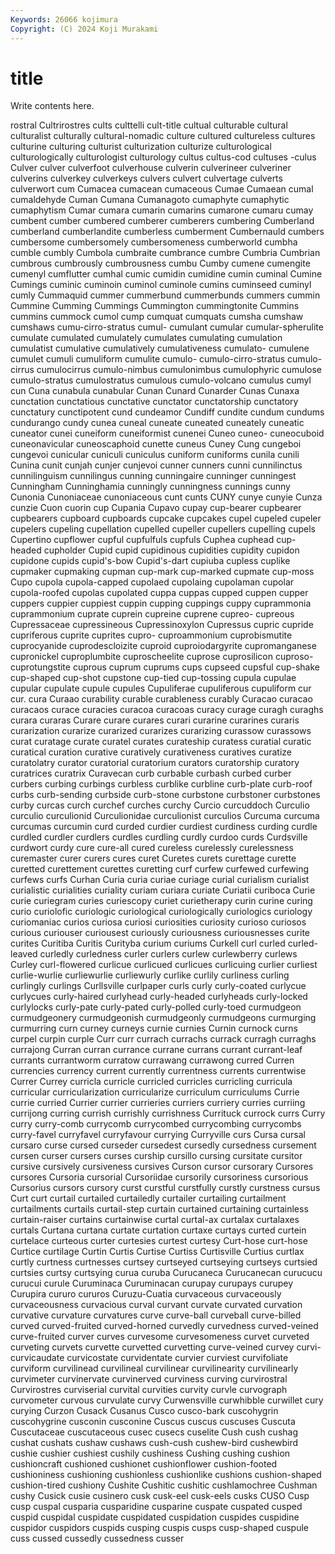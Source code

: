 ```yaml
---
Keywords: 26066 kojimura
Copyright: (C) 2024 Koji Murakami
---
```


# title

Write contents here.



rostral Cultrirostres cults culttelli cult-title cultual culturable
cultural culturalist culturally cultural-nomadic culture cultured cultureless cultures culturine culturing
culturist culturization culturize culturological culturologically culturologist culturology cultus cultus-cod cultuses
-culus Culver culver culverfoot culverhouse culverin culverineer culveriner culverins culverkey
culverkeys culvers culvert culvertage culverts culverwort cum Cumacea cumacean cumaceous
Cumae Cumaean cumal cumaldehyde Cuman Cumana Cumanagoto cumaphyte cumaphytic cumaphytism
Cumar cumara cumarin cumarins cumarone cumaru cumay cumbent cumber cumbered
cumberer cumberers cumbering Cumberland cumberland cumberlandite cumberless cumberment Cumbernauld cumbers
cumbersome cumbersomely cumbersomeness cumberworld cumbha cumble cumbly Cumbola cumbraite cumbrance
cumbre Cumbria Cumbrian cumbrous cumbrously cumbrousness cumbu Cumby cumene cumengite
cumenyl cumflutter cumhal cumic cumidin cumidine cumin cuminal Cumine Cumings
cuminic cuminoin cuminol cuminole cumins cuminseed cuminyl cumly Cummaquid cummer
cummerbund cummerbunds cummers cummin Cummine Cumming Cummings Cummington cummingtonite Cummins
cummins cummock cumol cump cumquat cumquats cumsha cumshaw cumshaws cumu-cirro-stratus
cumul- cumulant cumular cumular-spherulite cumulate cumulated cumulately cumulates cumulating cumulation
cumulatist cumulative cumulatively cumulativeness cumulato- cumulene cumulet cumuli cumuliform cumulite
cumulo- cumulo-cirro-stratus cumulo-cirrus cumulocirrus cumulo-nimbus cumulonimbus cumulophyric cumulose cumulo-stratus cumulostratus
cumulous cumulo-volcano cumulus cumyl cun Cuna cunabula cunabular Cunan Cunard
Cunarder Cunas Cunaxa cunctation cunctatious cunctative cunctator cunctatorship cunctatory cunctatury
cunctipotent cund cundeamor Cundiff cundite cundum cundums cundurango cundy cunea
cuneal cuneate cuneated cuneately cuneatic cuneator cunei cuneiform cuneiformist cunenei
Cuneo cuneo- cuneocuboid cuneonavicular cuneoscaphoid cunette cuneus Cuney Cung cungeboi
cungevoi cunicular cuniculi cuniculus cuniform cuniforms cunila cunili Cunina cunit
cunjah cunjer cunjevoi cunner cunners cunni cunnilinctus cunnilinguism cunnilingus cunning
cunningaire cunninger cunningest Cunningham Cunninghamia cunningly cunningness cunnings cunny Cunonia
Cunoniaceae cunoniaceous cunt cunts CUNY cunye cunyie Cunza cunzie Cuon
cuorin cup Cupania Cupavo cupay cup-bearer cupbearer cupbearers cupboard cupboards
cupcake cupcakes cupel cupeled cupeler cupelers cupeling cupellation cupelled cupeller
cupellers cupelling cupels Cupertino cupflower cupful cupfulfuls cupfuls Cuphea cuphead
cup-headed cupholder Cupid cupid cupidinous cupidities cupidity cupidon cupidone cupids
cupid's-bow Cupid's-dart cupiuba cupless cuplike cupmaker cupmaking cupman cup-mark cup-marked
cupmate cup-moss Cupo cupola cupola-capped cupolaed cupolaing cupolaman cupolar cupola-roofed
cupolas cupolated cuppa cuppas cupped cuppen cupper cuppers cuppier cuppiest
cuppin cupping cuppings cuppy cuprammonia cuprammonium cuprate cuprein cupreine cuprene
cupreo- cupreous Cupressaceae cupressineous Cupressinoxylon Cupressus cupric cupride cupriferous cuprite
cuprites cupro- cuproammonium cuprobismutite cuprocyanide cuprodescloizite cuproid cuproiodargyrite cupromanganese cupronickel
cuproplumbite cuproscheelite cuprose cuprosilicon cuproso- cuprotungstite cuprous cuprum cuprums cups
cupseed cupsful cup-shake cup-shaped cup-shot cupstone cup-tied cup-tossing cupula cupulae
cupular cupulate cupule cupules Cupuliferae cupuliferous cupuliform cur cur. cura
Curaao curability curable curableness curably Curacao curacao curacaos curace curacies
curacoa curacoas curacy curage curagh curaghs curara curaras Curare curare
curares curari curarine curarines curaris curarization curarize curarized curarizes curarizing
curassow curassows curat curatage curate curatel curates curateship curatess curatial
curatic curatical curation curative curatively curativeness curatives curatize curatolatry curator
curatorial curatorium curators curatorship curatory curatrices curatrix Curavecan curb curbable
curbash curbed curber curbers curbing curbings curbless curblike curbline curb-plate
curb-roof curbs curb-sending curbside curb-stone curbstone curbstoner curbstones curby curcas
curch curchef curches curchy Curcio curcuddoch Curculio curculio curculionid Curculionidae
curculionist curculios Curcuma curcuma curcumas curcumin curd curded curdier curdiest
curdiness curding curdle curdled curdler curdlers curdles curdling curdly curdoo
curds Curdsville curdwort curdy cure cure-all cured cureless curelessly curelessness
curemaster curer curers cures curet Curetes curets curettage curette curetted
curettement curettes curetting curf curfew curfewed curfewing curfews curfs Curhan
Curia curia curiae curiage curial curialism curialist curialistic curialities curiality
curiam curiara curiate Curiatii curiboca Curie curie curiegram curies curiescopy
curiet curietherapy curin curine curing curio curiolofic curiologic curiological curiologically
curiologics curiology curiomaniac curios curiosa curiosi curiosities curiosity curioso curiosos
curious curiouser curiousest curiously curiousness curiousnesses curite curites Curitiba Curitis
Curityba curium curiums Curkell curl curled curled-leaved curledly curledness curler
curlers curlew curlewberry curlews Curley curl-flowered curlicue curlicued curlicues curlicuing
curlier curliest curlie-wurlie curliewurlie curliewurly curlike curlily curliness curling curlingly
curlings Curllsville curlpaper curls curly curly-coated curlycue curlycues curly-haired curlyhead
curly-headed curlyheads curly-locked curlylocks curly-pate curly-pated curly-polled curly-toed curmudgeon curmudgeonery
curmudgeonish curmudgeonly curmudgeons curmurging curmurring curn curney curneys curnie curnies
Curnin curnock curns curpel curpin curple Curr curr currach currachs
currack curragh curraghs currajong Curran curran currance currane currans currant
currant-leaf currants currantworm curratow currawang currawong curred Curren currencies currency
current currently currentness currents currentwise Currer Currey curricla curricle curricled
curricles curricling curricula curricular curricularization curricularize curriculum curriculums Currie currie
curried Currier currier currieries curriers curriery curries curriing currijong curring
currish currishly currishness Currituck currock currs Curry curry curry-comb currycomb
currycombed currycombing currycombs curry-favel curryfavel curryfavour currying Curryville curs Cursa
cursal cursaro curse cursed curseder cursedest cursedly cursedness cursement cursen
curser cursers curses curship cursillo cursing cursitate cursitor cursive cursively
cursiveness cursives Curson cursor cursorary Cursores cursores Cursoria cursorial Cursoriidae
cursorily cursoriness cursorious Cursorius cursors cursory curst curstful curstfully curstly
curstness cursus Curt curt curtail curtailed curtailedly curtailer curtailing curtailment
curtailments curtails curtail-step curtain curtained curtaining curtainless curtain-raiser curtains curtainwise
curtal curtal-ax curtalax curtalaxes curtals Curtana curtana curtate curtation curtaxe
curtays curted curtein curtelace curteous curter curtesies curtest curtesy Curt-hose
curt-hose Curtice curtilage Curtin Curtis Curtise Curtiss Curtisville Curtius curtlax
curtly curtness curtnesses curtsey curtseyed curtseying curtseys curtsied curtsies curtsy
curtsying curua curuba Curucaneca Curucanecan curucucu curucui curule Curuminaca Curuminacan
curupay curupays curupey Curupira cururo cururos Curuzu-Cuatia curvaceous curvaceously curvaceousness
curvacious curval curvant curvate curvated curvation curvative curvature curvatures curve
curve-ball curveball curve-billed curved curved-fruited curved-horned curvedly curvedness curved-veined curve-fruited
curver curves curvesome curvesomeness curvet curveted curveting curvets curvette curvetted
curvetting curve-veined curvey curvi- curvicaudate curvicostate curvidentate curvier curviest curvifoliate
curviform curvilinead curvilineal curvilinear curvilinearity curvilinearly curvimeter curvinervate curvinerved curviness
curving curvirostral Curvirostres curviserial curvital curvities curvity curvle curvograph curvometer
curvous curvulate curvy Curwensville curwhibble curwillet cury curying Curzon Cusack
Cusanus Cusco cusco-bark cuscohygrin cuscohygrine cusconin cusconine Cuscus cuscus cuscuses
Cuscuta Cuscutaceae cuscutaceous cusec cusecs cuselite Cush cush cushag cushat
cushats cushaw cushaws cush-cush cushew-bird cushewbird cushie cushier cushiest cushily
cushiness Cushing cushing cushion cushioncraft cushioned cushionet cushionflower cushion-footed cushioniness
cushioning cushionless cushionlike cushions cushion-shaped cushion-tired cushiony Cushite Cushitic cushitic
cushlamochree Cushman cushy Cusick cusie cusinero cusk cusk-eel cusk-eels cusks
CUSO Cusp cusp cuspal cusparia cusparidine cusparine cuspate cuspated cusped
cuspid cuspidal cuspidate cuspidated cuspidation cuspides cuspidine cuspidor cuspidors cuspids
cusping cuspis cusps cusp-shaped cuspule cuss cussed cussedly cussedness cusser
